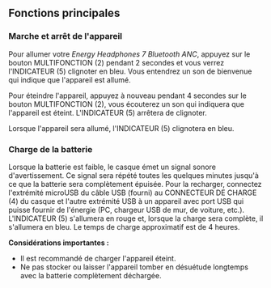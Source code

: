 ## Fonctions principales

### Marche et arrêt de l'appareil

Pour allumer votre *Energy Headphones 7 Bluetooth ANC*, appuyez sur le bouton MULTIFONCTION (2) pendant 2 secondes et vous verrez l'INDICATEUR (5) clignoter en bleu. Vous entendrez un son de bienvenue qui indique que l'appareil est allumé.

Pour éteindre l'appareil, appuyez à nouveau pendant 4 secondes sur le bouton MULTIFONCTION (2), vous écouterez un son qui indiquera que l'appareil est éteint. L'INDICATEUR (5) arrêtera de clignoter.

Lorsque l'appareil sera allumé, l'INDICATEUR (5) clignotera en bleu.

### Charge de la batterie

Lorsque la batterie est faible, le casque émet un signal sonore d'avertissement. Ce signal sera répété toutes les quelques minutes jusqu'à ce que la batterie sera complètement épuisée. Pour la recharger, connectez l'extrémité microUSB du câble USB (fourni) au CONNECTEUR DE CHARGE (4) du casque et l'autre extrémité USB à un appareil avec port USB qui puisse fournir de l'énergie (PC, chargeur USB de mur, de voiture, etc.). L'INDICATEUR (5) s'allumera en rouge et, lorsque la charge sera complète, il s'allumera en bleu. Le temps de charge approximatif est de 4 heures.


**Considérations importantes :** 

- Il est recommandé de charger l'appareil éteint. 
- Ne pas stocker ou laisser l'appareil tomber en désuétude longtemps avec la batterie complètement déchargée.
